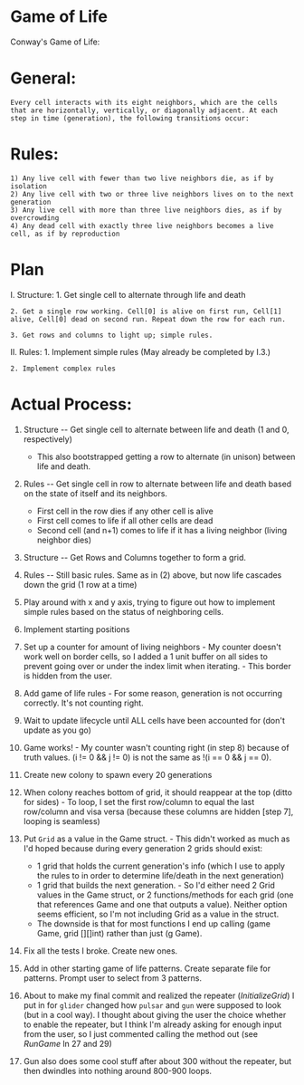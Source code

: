 # Game of Life
Conway's Game of Life:

  # General:
  	Every cell interacts with its eight neighbors, which are the cells that are horizontally, vertically, or diagonally adjacent. At each step in time (generation), the following transitions occur:

  # Rules:
  	1) Any live cell with fewer than two live neighbors die, as if by isolation
  	2) Any live cell with two or three live neighbors lives on to the next generation
  	3) Any live cell with more than three live neighbors dies, as if by overcrowding
  	4) Any dead cell with exactly three live neighbors becomes a live cell, as if by reproduction

# Plan

  I. Structure:
    1. Get single cell to alternate through life and death

    2. Get a single row working. Cell[0] is alive on first run, Cell[1] alive, Cell[0] dead on second run. Repeat down the row for each run.

    3. Get rows and columns to light up; simple rules.

  II. Rules:
    1. Implement simple rules (May already be completed by I.3.)

    2. Implement complex rules

# Actual Process:

  1. Structure -- Get single cell to alternate between life and death (1 and 0, respectively)
     - This also bootstrapped getting a row to alternate (in unison) between life and death.

  2. Rules -- Get single cell in row to alternate between life and death based on the state of itself and its neighbors.
     - First cell in the row dies if any other cell is alive
     - First cell comes to life if all other cells are dead
     - Second cell (and n+1) comes to life if it has a living neighbor (living neighbor dies)

  3. Structure -- Get Rows and Columns together to form a grid.

  4. Rules -- Still basic rules. Same as in (2) above, but now life cascades down the grid (1 row at a time)

  5. Play around with x and y axis, trying to figure out how to implement simple rules based on the status of neighboring cells.

  6. Implement starting positions

  7. Set up a counter for amount of living neighbors
    - My counter doesn't work well on border cells, so I added a 1 unit buffer on all sides to prevent going over or under the index limit when iterating.
    - This border is hidden from the user.

  8. Add game of life rules
    - For some reason, generation is not occurring correctly. It's not counting right.

  9. Wait to update lifecycle until ALL cells have been accounted for (don't update as you go)

  10. Game works!
    - My counter wasn't counting right (in step 8) because of truth values. (i != 0 && j != 0) is not the same as !(i == 0 && j == 0).

  11. Create new colony to spawn every 20 generations

  12. When colony reaches bottom of grid, it should reappear at the top (ditto for sides)
    - To loop, I set the first row/column to equal the last row/column and visa versa (because these columns are hidden [step 7], looping is seamless)

  13. Put `Grid` as a value in the Game struct.
    - This didn't worked as much as I'd hoped because during every generation 2 grids should exist:
      - 1 grid that holds the current generation's info (which I use to apply the rules to in order to determine life/death in the next generation)
      - 1 grid that builds the next generation.
    - So I'd either need 2 Grid values in the Game struct, or 2 functions/methods for each grid (one that references Game and one that outputs a value). Neither option seems efficient, so I'm not including Grid as a value in the struct.
      - The downside is that for most functions I end up calling (game Game, grid [][]int) rather than just (g Game).

  14. Fix all the tests I broke. Create new ones.

  15. Add in other starting game of life patterns. Create separate file for patterns. Prompt user to select from 3 patterns.

  16. About to make my final commit and realized the repeater (*InitializeGrid*) I put in for `glider` changed how `pulsar` and `gun` were supposed to look (but in a cool way). I thought about giving the user the choice whether to enable the repeater, but I think I'm already asking for enough input from the user, so I just commented calling the method out (see *RunGame* ln 27 and 29)

  17. Gun also does some cool stuff after about 300 without the repeater, but then dwindles into nothing around 800-900 loops.
